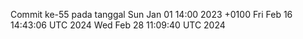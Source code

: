 Commit ke-55 pada tanggal Sun Jan 01 14:00 2023 +0100
Fri Feb 16 14:43:06 UTC 2024
Wed Feb 28 11:09:40 UTC 2024
